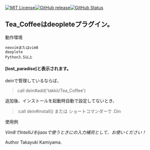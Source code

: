[![MIT License](http://img.shields.io/badge/license-MIT-blue.svg?style=flat)](LICENSE)[![GitHub release](https://img.shields.io/github/release/takkii/Tea_Coffee.svg?style=flat)](GitHub)[![GitHub Status](https://img.shields.io/github/last-commit/takkii/Tea_Coffee.svg?style=flat)](GitHub)

## Tea_Coffeeはdeopleteプラグイン。

動作環境

```
neovimまたはvim8 
deoplete
Python3.5以上
```

#### [lost_paradise]と表示されます。

deinで管理しているならば、

> call dein#add('takkii/Tea_Coffee')

追加後、インストールを起動時自動で設定してないとき、

>:call dein#install() または ショートコマンダーで :Din

使用例

*Vim8でIntelliJをijaasで使うときにの入力補完として、お使いください！*

Author Takayuki Kamiyama.